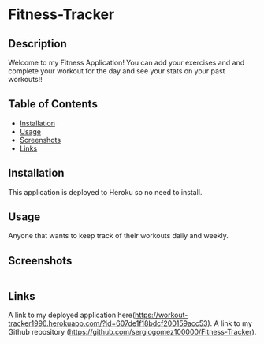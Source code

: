
# Fitness-Tracker

## Description
Welcome to my Fitness Application! You can add your exercises and and complete your workout for the day and see your stats on your past workouts!!

## Table of Contents
* [Installation](#Installation)
* [Usage](#Usage)
* [Screenshots](#Screenshots)
* [Links](#Links)
  

## Installation
This application is deployed to Heroku so no need to install.

## Usage
Anyone that wants to keep track of their workouts daily and weekly.

## Screenshots
<img src="">

## Links
A link to my deployed application here(https://workout-tracker1996.herokuapp.com/?id=607de1f18bdcf200159acc53). A link to my Github repository (https://github.com/sergiogomez100000/Fitness-Tracker).
